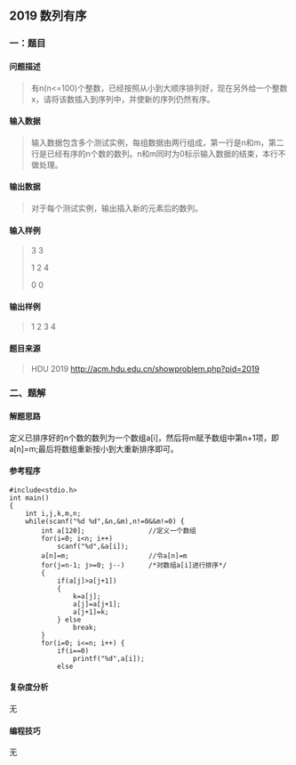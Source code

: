 ## 2019 数列有序

### 一：题目 

#### 问题描述

> 有n(n<=100)个整数，已经按照从小到大顺序排列好，现在另外给一个整数x，请将该数插入到序列中，并使新的序列仍然有序。

#### 输入数据

> 输入数据包含多个测试实例，每组数据由两行组成，第一行是n和m，第二行是已经有序的n个数的数列。n和m同时为0标示输入数据的结束，本行不做处理。

#### 输出数据

> 对于每个测试实例，输出插入新的元素后的数列。

#### 输入样例

> 3 3
>
> 1 2 4
>
> 0 0

#### 输出样例

> 1 2 3 4

#### 题目来源

> HDU 2019 http://acm.hdu.edu.cn/showproblem.php?pid=2019

### 二、题解

#### 解题思路

定义已排序好的n个数的数列为一个数组a[i]，然后将m赋予数组中第n+1项，即a[n]=m;最后将数组重新按小到大重新排序即可。

#### 参考程序

```
#include<stdio.h>
int main() 
{
    int i,j,k,m,n;
    while(scanf("%d %d",&n,&m),n!=0&&m!=0) {
        int a[120];                //定义一个数组
        for(i=0; i<n; i++)
            scanf("%d",&a[i]);
        a[n]=m;                    //令a[n]=m
        for(j=n-1; j>=0; j--)      /*对数组a[i]进行排序*/
        {
            if(a[j]>a[j+1]) 
            {
                k=a[j];
                a[j]=a[j+1];            
                a[j+1]=k;
            } else
                break;
        }
        for(i=0; i<=n; i++) {
            if(i==0)
                printf("%d",a[i]);
            else
```

#### 复杂度分析

无

#### 编程技巧

无
